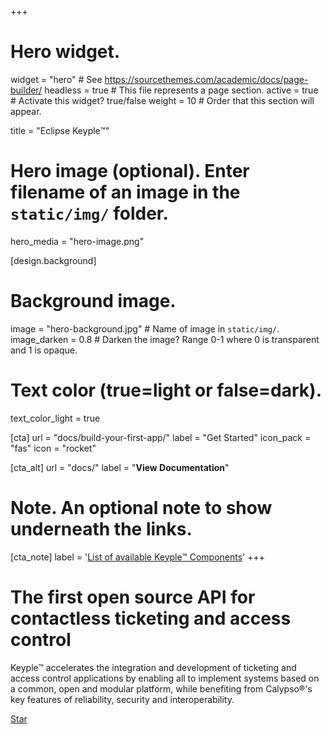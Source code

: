 +++
# Hero widget.
widget = "hero"  # See https://sourcethemes.com/academic/docs/page-builder/
headless = true  # This file represents a page section.
active = true  # Activate this widget? true/false
weight = 10  # Order that this section will appear.

title = "Eclipse Keyple™"

# Hero image (optional). Enter filename of an image in the `static/img/` folder.
hero_media = "hero-image.png"

[design.background] 
  # Background image.
  image = "hero-background.jpg"  # Name of image in `static/img/`.
  image_darken = 0.8  # Darken the image? Range 0-1 where 0 is transparent and 1 is opaque.
  
  # Text color (true=light or false=dark).
  text_color_light = true

[cta]
  url = "docs/build-your-first-app/"
  label = "Get Started"
  icon_pack = "fas"
  icon = "rocket"
  
[cta_alt]
  url = "docs/"
  label = "**View Documentation**"

# Note. An optional note to show underneath the links.
[cta_note]
  label = '<a href="/components/">List of available Keyple™ Components</a>'
+++

# The first open source API for contactless ticketing and access control

Keyple™ accelerates the integration and development of ticketing and access control applications by enabling all to implement systems based on a common, open and modular platform, while benefiting from Calypso®'s key features of reliability, security and interoperability.

<span style="text-shadow: none;"><a class="github-button" href="https://github.com/eclipse/keyple/" data-icon="octicon-star" data-size="large" data-show-count="true" aria-label="Star this on GitHub">Star</a><script async defer src="https://buttons.github.io/buttons.js"></script></span>
